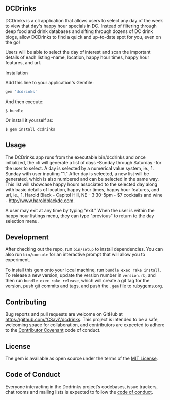 ## DCDrinks

DCDrinks is a cli application that allows users to select any day of the week to view that day's happy hour specials in DC. Instead of filtering through deep food and drink databases and sifting through dozens of DC drink blogs, allow DCDrinks to find a quick and up-to-date spot for you, even on the go!

Users will be able to select the day of interest and scan the important details of each listing -name, location, happy hour times, happy hour features, and url.

Installation

Add this line to your application's Gemfile:

```ruby
gem 'dcdrinks'
```

And then execute:

    $ bundle

Or install it yourself as:

    $ gem install dcdrinks

## Usage

The DCDrinks app runs from the executable bin/dcdrinks and once initialized, the cli will generate a list of days -Sunday through Saturday -for the user to select. A day is selected by a numerical value system, ie., 1. Sunday with user inputing "1." After day is selected, a new list will be generated, which is also numbered and can be selected in the same way. This list will showcase happy hours associated to the selected day along with basic details of location, happy hour times, happy hour features, and url, ie., 1. Harold Black - Capitol Hill, NE - 3:30-5pm - $7 cocktails and wine - http://www.haroldblackdc.com.

A user may exit at any time by typing "exit." When the user is within the happy hour listings menu, they can type "previous" to return to the day selection menu.

## Development

After checking out the repo, run `bin/setup` to install dependencies. You can also run `bin/console` for an interactive prompt that will allow you to experiment.

To install this gem onto your local machine, run `bundle exec rake install`. To release a new version, update the version number in `version.rb`, and then run `bundle exec rake release`, which will create a git tag for the version, push git commits and tags, and push the `.gem` file to [rubygems.org](https://rubygems.org).

## Contributing

Bug reports and pull requests are welcome on GitHub at https://github.com/'CSavi'/dcdrinks. This project is intended to be a safe, welcoming space for collaboration, and contributors are expected to adhere to the [Contributor Covenant](http://contributor-covenant.org) code of conduct.

## License

The gem is available as open source under the terms of the [MIT License](https://opensource.org/licenses/MIT).

## Code of Conduct

Everyone interacting in the Dcdrinks project’s codebases, issue trackers, chat rooms and mailing lists is expected to follow the [code of conduct](https://github.com/'CSavi'/dcdrinks/blob/master/CODE_OF_CONDUCT.md).
